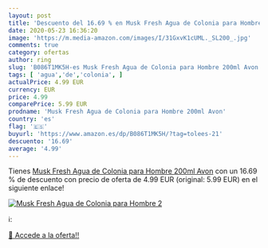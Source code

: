 ```yaml
---
layout: post
title: 'Descuento del 16.69 % en Musk Fresh Agua de Colonia para Hombre 2'
date: 2020-05-23 16:36:20
image: 'https://m.media-amazon.com/images/I/31GxvK1cUML._SL200_.jpg'
comments: true
category: ofertas
author: ring
slug: 'B086T1MK5H-es Musk Fresh Agua de Colonia para Hombre 200ml Avon'
tags: [ 'agua','de','colonia', ]
actualPrice: 4.99 EUR
currency: EUR
price: 4.99
comparePrice: 5.99 EUR
prodname: 'Musk Fresh Agua de Colonia para Hombre 200ml Avon'
country: 'es'
flag: '🇪🇸'
buyurl: 'https://www.amazon.es/dp/B086T1MK5H/?tag=tolees-21'
descuento: '16.69'
average: '4.99'
---
```


Tienes [Musk Fresh Agua de Colonia para Hombre 200ml Avon](https://www.amazon.es/dp/B086T1MK5H/?tag=tolees-21) con un 16.69 % de descuento con precio de oferta de 4.99 EUR (original: 5.99 EUR) en el siguiente enlace!

[![Musk Fresh Agua de Colonia para Hombre 2](https://m.media-amazon.com/images/I/31GxvK1cUML._SL200_.jpg)](https://www.amazon.es/dp/B086T1MK5H/?tag=tolees-21)

ℹ️:


[🛒 Accede a la oferta!!](https://www.amazon.es/dp/B086T1MK5H/?tag=tolees-21)
